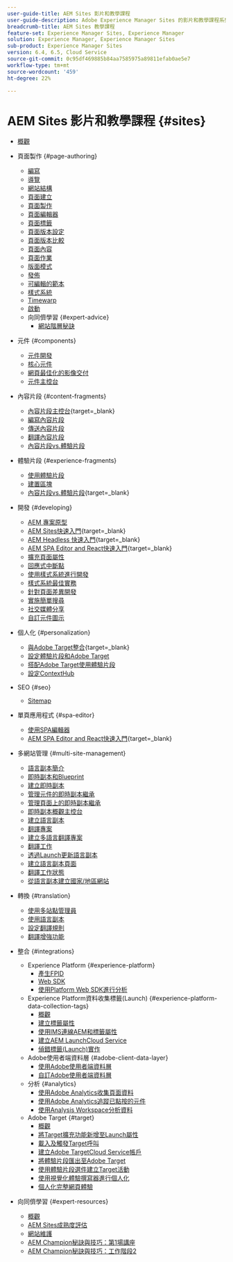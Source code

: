 ```yaml
---
user-guide-title: AEM Sites 影片和教學課程
user-guide-description: Adobe Experience Manager Sites 的影片和教學課程系列。
breadcrumb-title: AEM Sites 教學課程
feature-set: Experience Manager Sites, Experience Manager
solution: Experience Manager, Experience Manager Sites
sub-product: Experience Manager Sites
version: 6.4, 6.5, Cloud Service
source-git-commit: 0c95df469885b84aa7585975a89811efab0ae5e7
workflow-type: tm+mt
source-wordcount: '459'
ht-degree: 22%

---
```



# AEM Sites 影片和教學課程 {#sites}

+ [概觀](overview.md)
+ 頁面製作 {#page-authoring}
   + [編寫](page-authoring/aem-sites-authoring-overview.md)
   + [導覽](page-authoring/basic-handling-sites-feature-video-use.md)
   + [網站結構](page-authoring/content-hierarchy-feature-video-use.md)
   + [頁面建立](page-authoring/creating-page-feature-video-use.md)
   + [頁面製作](page-authoring/page-authoring-overview-feature-video-use.md)
   + [頁面編輯器](page-authoring/page-editor-feature-video-use.md)
   + [頁面標籤](page-authoring/page-tagging-feature-video-use.md)
   + [頁面版本設定](page-authoring/page-versioning-feature-video-use.md)
   + [頁面版本比較](page-authoring/page-diff-feature-video-use.md)
   + [頁面內容](page-authoring/page-properties-feature-video-understand.md)
   + [頁面作業](page-authoring/page-operations-feature-video-use.md)
   + [版面模式](page-authoring/responsive-layout-feature-video-understand.md)
   + [發佈](page-authoring/publication-management-feature-video-use.md)
   + [可編輯的範本](page-authoring/template-editor-feature-video-use.md)
   + [樣式系統](page-authoring/style-system-feature-video-use.md)
   + [Timewarp](page-authoring/timewarp-feature-video-use.md)
   + [啟動](page-authoring/launches.md)
   + 向同儕學習 {#expert-advice}
      + [網站階層秘訣](page-authoring/expert-advice/site-hierarchy.md)
+ 元件 {#components}
   + [元件開發](components/component-development.md)
   + [核心元件](components/core-components-feature-video-understand.md)
   + [網頁最佳化的影像交付](components/web-optimized-image-delivery.md)
   + [元件主控台](components/components-console-feature-video-use.md)
+ 內容片段 {#content-fragments}
   + [內容片段主控台](https://experienceleague.adobe.com/docs/experience-manager-learn/content-fragments-console/overview.html){target=_blank}
   + [編寫內容片段](content-fragments/content-fragments-feature-video-use.md)
   + [傳送內容片段](content-fragments/content-fragments-delivery-feature-video-use.md)
   + [翻譯內容片段](content-fragments/content-fragments-translation-feature-video-use.md)
   + [內容片段vs.體驗片段](content-fragments/understand-content-fragments-and-experience-fragments.md)
+ 體驗片段 {#experience-fragments}
   + [使用體驗片段](experience-fragments/experience-fragments-feature-video-use.md)
   + [建置區塊](experience-fragments/building-blocks.md)
   + [內容片段vs.體驗片段](https://experienceleague.adobe.com/docs/experience-manager-learn/sites/content-fragments/understand-content-fragments-and-experience-fragments.html){target=_blank}

+ 開發 {#developing}
   + [AEM 專案原型](developing/aem-project-archetype.md)
   + [AEM Sites快速入門](https://experienceleague.adobe.com/docs/experience-manager-learn/getting-started-wknd-tutorial-develop/overview.html?lang=zh-Hant){target=_blank}
   + [AEM Headless 快速入門](https://experienceleague.adobe.com/docs/experience-manager-learn/getting-started-with-aem-headless/overview.html){target=_blank}
   + [AEM SPA Editor and React快速入門](https://experienceleague.adobe.com/docs/experience-manager-learn/getting-started-with-aem-headless/spa-editor/react/overview.html){target=_blank}
   + [擴充頁面屬性](developing/page-properties-technical-video-develop.md)
   + [回應式中斷點](developing/responsive-breakpoints.md)
   + [使用樣式系統進行開發](developing/style-system-technical-video-understand.md)
   + [樣式系統最佳實務](developing/style-organization-style-system-understand-article.md)
   + [針對頁面差異開發](developing/page-diff-technical-video-develop.md)
   + [實施簡單搜尋](developing/search-tutorial-develop.md)
   + [社交媒體分享](developing/social-media-sharing-technical-video-use.md)
   + [自訂元件圖示](developing/component-icons-technical-video-develop.md)
+ 個人化 {#personalization}
   + [與Adobe Target整合](https://helpx.adobe.com/marketing-cloud/how-to/aem-target.html){target=_blank}
   + [設定體驗片段和Adobe Target](personalization/experience-fragment-target-technical-video-setup.md)
   + [搭配Adobe Target使用體驗片段](personalization/experience-fragment-target-offer-feature-video-use.md)
   + [設定ContextHub](personalization/context-hub-technical-video-setup.md)
+ SEO {#seo}
   + [Sitemap](./seo/sitemaps.md)
+ 單頁應用程式 {#spa-editor}
   + [使用SPA編輯器](spa-editor/spa-editor-framework-feature-video-use.md)
   + [AEM SPA Editor and React快速入門](https://experienceleague.adobe.com/docs/experience-manager-learn/getting-started-with-aem-headless/spa-editor/react/overview.html){target=_blank}
+ 多網站管理 {#multi-site-management}
   + [語言副本簡介](./multi-site-management/language-copy-overview.md)
   + [即時副本和Blueprint](./multi-site-management/live-copy-and-blueprint.md)
   + [建立即時副本](./multi-site-management/create-live-copy.md)
   + [管理元件的即時副本繼承](./multi-site-management/manage-component-inheritance-live-copy.md)
   + [管理頁面上的即時副本繼承](./multi-site-management/manage-page-inheritance-live-copy.md)
   + [即時副本概觀主控台](./multi-site-management/live-copy-overview-console.md)
   + [建立語言副本](./multi-site-management/create-language-copy.md)
   + [翻譯專案](./multi-site-management/manage-translation-projects.md)
   + [建立多語言翻譯專案](./multi-site-management/create-multinational-translational-project.md)
   + [翻譯工作](./multi-site-management/create-translation-job.md)
   + [透過Launch更新語言副本](./multi-site-management/updating-language-copy.md)
   + [建立語言副本頁面](./multi-site-management/create-new-page-language-copy.md)
   + [翻譯工作狀態](./multi-site-management/translation-job-status.md)
   + [從語言副本建立國家/地區網站](./multi-site-management/create-new-site.md)
+ 轉換 {#translation}
   + [使用多站點管理員](translation/multi-site-manager-feature-video-use.md)
   + [使用語言副本](translation/language-copy-feature-video-use.md)
   + [設定翻譯規則](translation/translation-rules-editor-technical-video-setup.md)
   + [翻譯增強功能](translation/translation-enhancements-feature-video-use.md)
+ 整合 {#integrations}
   + Experience Platform {#experience-platform}
      + [產生FPID](integrations/platform/fpid.md)
      + [Web SDK](integrations/platform/web-sdk.md)
      + [使用Platform Web SDK進行分析](integrations/platform/analytics-using-web-sdk.md)
   + Experience Platform資料收集標籤(Launch) {#experience-platform-data-collection-tags}
      + [概觀](integrations/experience-platform/data-collection/tags/overview.md)
      + [建立標籤屬性](integrations/experience-platform/data-collection/tags/create-tag-property.md)
      + [使用IMS連線AEM和標籤屬性](integrations/experience-platform/data-collection/tags/connect-aem-tag-property-using-ims.md)
      + [建立AEM LaunchCloud Service](integrations/experience-platform/data-collection/tags/create-aem-launch-cloud-service.md)
      + [偵錯標籤(Launch)實作](integrations/experience-platform/data-collection/tags/debug-tags-implementation.md)
   + Adobe使用者端資料層 {#adobe-client-data-layer}
      + [使用Adobe使用者端資料層](integrations/adobe-client-data-layer/data-layer-overview.md)
      + [自訂Adobe使用者端資料層](integrations/adobe-client-data-layer/data-layer-customize.md)
   + 分析 {#analytics}
      + [使用Adobe Analytics收集頁面資料](integrations/analytics/collect-data-analytics.md)
      + [使用Adobe Analytics追蹤已點按的元件](integrations/analytics/track-clicked-component.md)
      + [使用Analysis Workspace分析資料](integrations/analytics/create-analytics-workspace.md)
   + Adobe Target {#target}
      + [概觀](integrations/adobe-target/overview.md)
      + [將Target擴充功能新增至Launch屬性](integrations/adobe-target/add-target-launch-extension.md)
      + [載入及觸發Target呼叫](integrations/adobe-target/load-and-fire-target.md)
      + [建立Adobe TargetCloud Service帳戶](integrations/adobe-target/setup-aem-target-cloud-service.md)
      + [將體驗片段匯出至Adobe Target](integrations/adobe-target/export-experience-fragment-target.md)
      + [使用體驗片段選件建立Target活動](integrations/adobe-target/create-target-activity.md)
      + [使用視覺化體驗撰寫器進行個人化](integrations/adobe-target/personalization-using-vec.md)
      + [個人化完整網頁體驗](integrations/adobe-target/personalization-web-page.md)
+ 向同儕學習 {#expert-resources}
   + [概觀](expert-resources/learn-from-your-peers-overview.md)
   + [AEM Sites成熟度評估](expert-resources/maturity-assessment.md)
   + [網站維護](expert-resources/site-maintenance.md)
   + [AEM Champion秘訣與技巧：第1場講座](expert-resources/champion-tips-1.md)
   + [AEM Champion秘訣與技巧：工作階段2](expert-resources/champion-tips-2.md)
